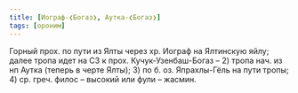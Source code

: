```yaml
---
title: [Иограф-❮Богаз❯, Аутка-❮Богаз❯]
tags: [ороним]
---
```


Горный прох. по пути из Ялты через хр. Иограф на Ялтинскую яйлу; далее тропа
идет на СЗ к прох. Кучук-Узенбаш-Богаз – 2) тропа нач. из нп Аутка (теперь в
черте Ялты); 3) по б. оз. Япрахлы-Гёль на пути тропы; 4) ср. греч. филос –
высокий или фули – жасмин.
